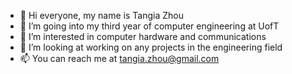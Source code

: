 - 👋 Hi everyone, my name is Tangia Zhou
- 🌱 I’m going into my third year of computer engineering at UofT
- 👀 I’m interested in computer hardware and communications
- 💞️ I’m looking at working on any projects in the engineering field
- 📫 You can reach me at tangia.zhou@gmail.com

<!---
tangiazhou/tangiazhou is a ✨ special ✨ repository because its `README.md` (this file) appears on your GitHub profile.
You can click the Preview link to take a look at your changes.
--->
